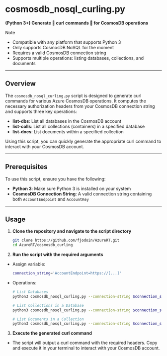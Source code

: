 # cosmosdb_nosql_curling.py  
**(Python 3+) Generate 🥌 curl commands 🥌 for CosmosDB operations**  
> [!NOTE]  
> - Compatible with any platform that supports Python 3
> - Only supports CosmosDB NoSQL for the moment  
> - Requires a valid CosmosDB connection string  
> - Supports multiple operations: listing databases, collections, and documents  

---

## Overview  
The `cosmosdb_nosql_curling.py` script is designed to generate curl commands for various Azure CosmosDB operations. It computes the necessary authorization headers from your CosmosDB connection string and supports three key operations:  
- **list-dbs**: List all databases in the CosmosDB account  
- **list-colls**: List all collections (containers) in a specified database  
- **list-docs**: List documents within a specified collection  

Using this script, you can quickly generate the appropriate curl command to interact with your CosmosDB account.

---

## Prerequisites  
To use this script, ensure you have the following:  

- **Python 3**: Make sure Python 3 is installed on your system  
- **CosmosDB Connection String**: A valid connection string containing both `AccountEndpoint` and `AccountKey`

---

## Usage  

1. **Clone the repository and navigate to the script directory**

   ```bash
   git clone https://github.com/fjodoin/AzureRT.git
   cd AzureRT/cosmosdb_curling
   ```

2. **Run the script with the required arguments**
- Assign variable:
    ```bash
    connection_string='AccountEndpoint=https://[...]'
    ```
- Operations:
    ```bash
    # List Databases    
   python3 cosmosdb_nosql_curling.py --connection-string $connection_string --operation list-dbs
    
   # List Collections in a Database
   python3 cosmosdb_nosql_curling.py --connection-string $connection_string --operation list-colls --database your-db

   # List Documents in a Collection
    python3 cosmosdb_nosql_curling.py --connection-string $connection_string --operation list-docs --database your-db --collection your-coll
    ```

3. **Execute the generated curl command**
- The script will output a curl command with the required headers. Copy and execute it in your terminal to interact with your CosmosDB account.
